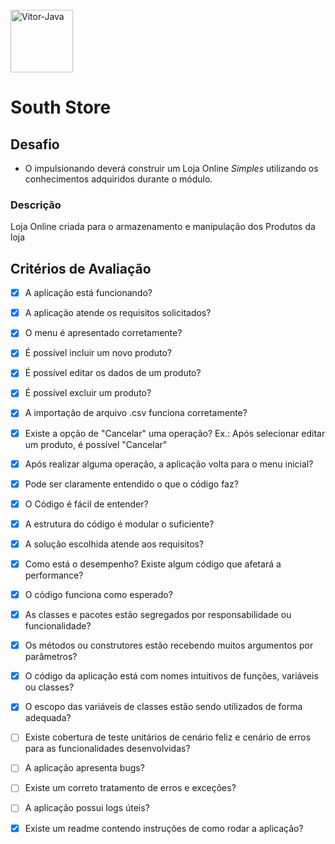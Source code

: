 <div style="display: inline_block"><br>
  <img align="center" alt="Vitor-Java" height="100" width="100" src="https://cdn.jsdelivr.net/gh/devicons/devicon/icons/java/java-original.svg">
    <h1>
   		 South Store
    </h1>
</div>



## Desafio ##

- O impulsionando deverá construir um Loja Online *Simples* utilizando os conhecimentos adquiridos durante o módulo.

### Descrição ###
Loja Online criada para o armazenamento e manipulação dos Produtos da loja



## Critérios de Avaliação ##
- [x] A aplicação está funcionando?

- [x] A aplicação atende os requisitos solicitados?

- [x] O menu é apresentado corretamente?
- [x] É possível incluir um novo produto?
- [x] É possível editar os dados de um produto?
- [x] É possível excluir um produto?
- [x] A importação de arquivo .csv funciona corretamente?
- [x] Existe a opção de "Cancelar" uma operação? Ex.: Após selecionar editar um produto, é possível "Cancelar"
- [x] Após realizar alguma operação, a aplicação volta para o menu inicial?
- [x] Pode ser claramente entendido o que o código faz?
- [x] O Código é fácil de entender?
- [x] A estrutura do código é modular o suficiente?
- [x] A solução escolhida atende aos requisitos?
- [x] Como está o desempenho? Existe algum código que afetará a performance?
- [x] O código funciona como esperado?
- [x] As classes e pacotes estão segregados por responsabilidade ou funcionalidade?
- [x] Os métodos ou construtores estão recebendo muitos argumentos por parâmetros?
- [x] O código da aplicação está com nomes intuitivos de funções, variáveis ou classes?
- [x] O escopo das variáveis de classes estão sendo utilizados de forma adequada?
- [ ] Existe cobertura de teste unitários de cenário feliz e cenário de erros para as funcionalidades desenvolvidas?
- [ ] A aplicação apresenta bugs?
- [ ] Existe um correto tratamento de erros e exceções?
- [ ] A aplicação possui logs úteis?
- [x] Existe um readme contendo instruções de como rodar a aplicação?